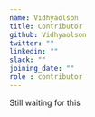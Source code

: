 ```yaml
---
name: Vidhyaolson
title: Contributor
github: Vidhyaolson
twitter: ""
linkedin: ""
slack: ""
joining_date: ""
role : contributor
---
```


Still waiting for this
